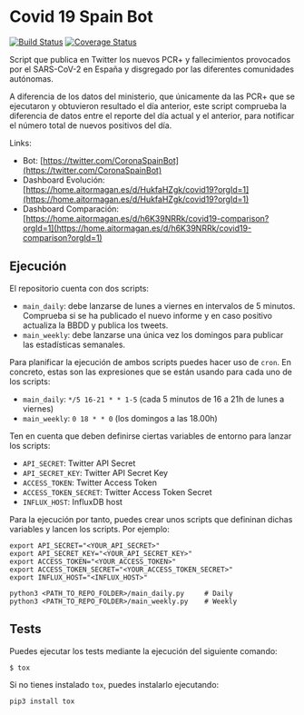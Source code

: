 # Covid 19 Spain Bot 

[![Build Status](https://travis-ci.com/aitormagan/covid19spainbot.svg?branch=master)](https://travis-ci.com/aitormagan/covid19spainbot)
[![Coverage Status](https://coveralls.io/repos/github/aitormagan/covid19spainbot/badge.svg?branch=master)](https://coveralls.io/github/aitormagan/covid19spainbot?branch=master)

Script que publica en Twitter los nuevos PCR+ y fallecimientos provocados por el SARS-CoV-2 en España y disgregado por
las diferentes comunidades autónomas.

A diferencia de los datos del ministerio, que únicamente da las PCR+ que se ejecutaron y obtuvieron resultado el día 
anterior, este script comprueba la diferencia de datos entre el reporte del día actual y el anterior, para notificar el 
número total de nuevos positivos del día.

Links: 
* Bot: [https://twitter.com/CoronaSpainBot](https://twitter.com/CoronaSpainBot)
* Dashboard Evolución: [https://home.aitormagan.es/d/HukfaHZgk/covid19?orgId=1](https://home.aitormagan.es/d/HukfaHZgk/covid19?orgId=1)
* Dashboard Comparación: [https://home.aitormagan.es/d/h6K39NRRk/covid19-comparison?orgId=1](https://home.aitormagan.es/d/h6K39NRRk/covid19-comparison?orgId=1)

## Ejecución

El repositorio cuenta con dos scripts: 

* `main_daily`: debe lanzarse de lunes a viernes en intervalos de 5 minutos. Comprueba si se ha publicado el nuevo 
informe y en caso positivo actualiza la BBDD y publica los tweets.
* `main_weekly`: debe lanzarse una única vez los domingos para publicar las estadísticas semanales. 

Para planificar la ejecución de ambos scripts puedes hacer uso de `cron`. En concreto, estas son las expresiones que 
se están usando para cada uno de los scripts:

* `main_daily`: `*/5 16-21 * * 1-5` (cada 5 minutos de 16 a 21h de lunes a viernes)
* `main_weekly`: `0 18 * * 0` (los domingos a las 18.00h)

Ten en cuenta que deben definirse ciertas variables de entorno para lanzar los scripts:

* `API_SECRET`: Twitter API Secret
* `API_SECRET_KEY`: Twitter API Secret Key
* `ACCESS_TOKEN`: Twitter Access Token
* `ACCESS_TOKEN_SECRET`: Twitter Access Token Secret
* `INFLUX_HOST`: InfluxDB host

Para la ejecución por tanto, puedes crear unos scripts que defininan dichas variables y lancen los scripts. Por ejemplo:

```
export API_SECRET="<YOUR_API_SECRET>"
export API_SECRET_KEY="<YOUR_API_SECRET_KEY>"
export ACCESS_TOKEN="<YOUR_ACCESS_TOKEN>"
export ACCESS_TOKEN_SECRET="<YOUR_ACCESS_TOKEN_SECRET>"
export INFLUX_HOST="<INFLUX_HOST>"

python3 <PATH_TO_REPO_FOLDER>/main_daily.py     # Daily
python3 <PATH_TO_REPO_FOLDER>/main_weekly.py    # Weekly
```

## Tests

Puedes ejecutar los tests mediante la ejecución del siguiente comando:

```sh
$ tox
```

Si no tienes instalado `tox`, puedes instalarlo ejecutando:

```sh
pip3 install tox
```